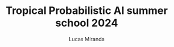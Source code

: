 ---
title: "Tropical Probabilistic AI summer school 2024"
summary: My impressions and thoughts on the Tropical Probabilistic AI summer school 2024, which I had the pleasure to attend in person!
series: ["Conferences", "Summer School", "Travel"]
weight: 1
aliases: ["/blog/ProbAI24/"]
tags: ["Conferences", "Summer School", "Travel", "Probabilistic AI", "Machine Learning", "Deep Learning", "Tropical", "Brazil", "Rio de Janeiro"]
author: ["Lucas Miranda"]
cover:
  image: probai24_cover.png
  alt: "ProbAI24 logo"
---